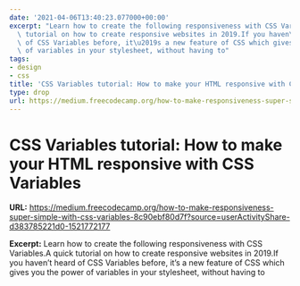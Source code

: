 ```yaml
---
date: '2021-04-06T13:40:23.077000+00:00'
excerpt: "Learn how to create the following responsiveness with CSS Variables.A quick\
  \ tutorial on how to create responsive websites in 2019.If you haven\u2019t heard\
  \ of CSS Variables before, it\u2019s a new feature of CSS which gives you the power\
  \ of variables in your stylesheet, without having to"
tags:
- design
- css
title: 'CSS Variables tutorial: How to make your HTML responsive with CSS Variables'
type: drop
url: https://medium.freecodecamp.org/how-to-make-responsiveness-super-simple-with-css-variables-8c90ebf80d7f?source=userActivityShare-d383785221d0-1521772177
---
```


# CSS Variables tutorial: How to make your HTML responsive with CSS Variables

**URL:** https://medium.freecodecamp.org/how-to-make-responsiveness-super-simple-with-css-variables-8c90ebf80d7f?source=userActivityShare-d383785221d0-1521772177

**Excerpt:** Learn how to create the following responsiveness with CSS Variables.A quick tutorial on how to create responsive websites in 2019.If you haven’t heard of CSS Variables before, it’s a new feature of CSS which gives you the power of variables in your stylesheet, without having to
